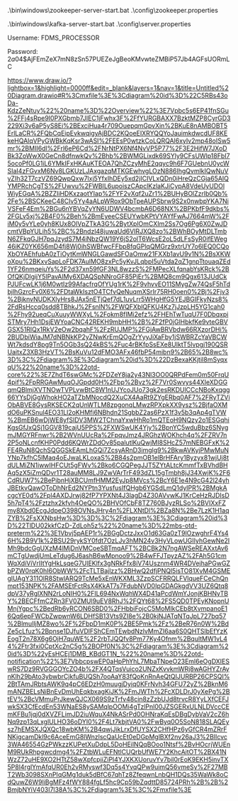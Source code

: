 .\bin\windows\zookeeper-server-start.bat .\config\zookeeper.properties

.\bin\windows\kafka-server-start.bat .\config\server.properties

Username: FDMS_PROCESSOR

Password: $2a$04$AjFEmZeX7mN8zSn57PUEZeJgBeoKMvwteZMBiP57Jb4AGFsUORmLC

https://www.draw.io/?lightbox=1&highlight=0000ff&edit=_blank&layers=1&nav=1&title=Untitled%20Diagram.drawio#R%3Cmxfile%3E%3Cdiagram%20id%3D%22C5RBs43oDa-KdzZeNtuy%22%20name%3D%22Overview%22%3E7Vpbc5s6EP41fnSGu%2FFj4sRpe9I0PXGbmb7JIEC1jFwhx3F%2FfYURGBAXX7BzktMZP8CyrGD3229Xi3v6aP5yS8Ei%2BExciHua4r709OuepqmGpvXin%2BKuE8nAMBOBT5ErlLaCR%2FQbCqEipEvkwqigyAjBDC2KQoeEIXRYQQYoJauimkdwcdUF8KEkeHQAlqVPyGWBkKqKsr3wASI%2FEEsP0wtzkCoLQRQAl6xyIv2mp48oISw5mr%2BMII6dl%2Frl6eP6Cd%2FNrNtPX6Nf4NvVP5P77%2F3E2HifW7JXoDBk3ZoWwX0GeCn8dfnwkQv%2Bhb%2BWMGLixdk69SYly9CFsUWlp18FbI75ocoPf0LG1iL6YMkIFxHKAuKTEOA7QhZCzyMhE2qqyc9h6F7GUebnU0ycWSIaI4zFGvxM6Nv8LGKUzLJAxgazqMTKGEwhvgLOzN886IhgQvmlkIQwNuVyZIh32T7czVZ69QwpQxw7lxj5YfxIhDEy5xd2jICIVLxQDn0iHreQzCGja65AIQYMPRchCgTS%2FUwvu%2FWBIL6upoiszCApclKzlaKJiCypA8VdeUyUDOlWiyEGqA%2BZZIiHDKxzaotYIap%2FYF2vXqf2uZr1%2BUHyBOlZzrlb0Qb%2Fe%2BSCKeeC48CIv5Yy4aALpWRox9ObTpeAUPSbrw9S2x0nwbpYKA7NiVSFeF4Em%2BGu6nYBVqZyYN6UDWV4bcmbA6D68NX%2BPKbfF9dkbs%2FGLv5xj%2B4F0%2Beh%2BmEyeeCSEUYwbKPtVYAYfFwAJ7664mW%2FiM0y5vYLe0yh8KUx8OlVpZTkA3G%2BytXplOmCXIm2Ss7Og6Pg6X0ZwJDcmtVBpYULih5%2BC%2Bndzl48juwaUd6VIRJXQ8zo%2BWhBOyMtDLTmbN6ZFkqGJH7pqJzydS7M4iNbzQW19Y6jS2olT6WcsE2oL5dLFsSyR0ifEWeg46iKZ0YK656mD4fj8Wj0ihSWBfwcFFbp8fqGPlqQMGrz9xtrUY7o6IEQ0CQoXbOYAEhfubA0zTiOytKmWNGLGawdSFOaOmw21FXXb1avU9v1N%2BsXKWoXpu%2BKxvSapLoFDK7AulMO8zxPc5yKvJLqbpI5uVtda2qZ1gnpTtouaqZEd1YF26nmqeiuYs%2F2d37xn59fGF3NL8wzzS%2FMPecXLfqnabYsKRck%2BOfQKjDlgijY5IPavAlMy6XDAQSpNNroGF85PjEr%2BMQ8cm9Qgx613JUdCkPJUFcwLK1j6M0wtIz99AfacfrqOfYUg1rK%2F9vhvvEO11SMygZw74QsF5hTdbjlhGzrcFv0X6%2FDtaWkIsztO4TCfvQeNuqmXSrIr75RH0oen0%2Bj%2Fjv3%2BjknvNUDKXlyHrs8JAx5nETjQef7dL1uvLrr5WHgHfG5YEJBGIFkyNzs8%2FdRsHccq0sdd8TBhkJ%2FsnlN%2FWQFXblQFKU4Kz7jJzpLH5YG1cah0%2Fhy92ueqCuXuuyWWXyL%2Fokm8fIMi2efz%2FHEhTwTuqU7F0DbqxpiSTMry7Hh1DsjEWYoaCNC42REKH9mbHH%2B%2F2fP0jGlHbkfKe9vteGBVGSX51RlQx1RkV2eOw2bqahF%2FzRUJMP%2FGjAwBRVbdw66RXzorDHi%2BUDbiWiaJM7dNBNkKP2yZNwKrEmQOgZrYyyJiXaFby1jSWBRZcYaVBCWWt7kdsdY8pg9Tn5OGb3sQ24kBS%2Fuc4rBKfpSsEXe8UIktT5lvpgj190QSRUaitxZ3XB3HzVT%2BsKuVu12dFMO3AFx46fbP54mibn9%2B65%2B8wc%3D%3C%2Fdiagram%3E%3Cdiagram%20id%3D%22DzBexaKKjtiI8mSyqxqU%22%20name%3D%22otd-core%22%3E7ZhdT6swGMc%2FDZeY8ja2y43Nl3OO0QRPdFem0m50FrqU4pif%2FpRRGAwMuqOJGpdd0H%2Fbp%2Bvz%2F7Vr0Swvys44XIeXDGGqmQBlmjXVTNOwTVPLvwBtC8W1nUJYcoJUo73gk2esRKDUlCCcNBoKxqgg66YYsDjGgWhokHO2aTZbMNocdQ2XuCX4AaRt9ZYgERbq0AF7%2FRyTZViObABVE8GysRKSECK2qUnWTLM8zpgonqLMwzRPXpkXX9ysz%2BjfaOXMdO6uPKSnul4EO31Ll2oKHMfi6NBhdn21SgbbZ2as6PzX1f3v5b3qAp4gTVW%2BmEB6wDjWE8yfSIDV3MW2TChnaYxwHhRo1mQTEoH9NQzy2o1ESGqhiKgsGfJxQSj1GGV819cajU5PPS%2FXWSwUK4Yjy%2BpnYC5wduBbz6SNygmJMGYRFnwr%2B2WVnUUcRa%2FpqvJmz4JRGhzWOKhch4q%2FZRV7n2P5oNLcnfKHP0Pdd6KQWrZDdOv85palutlKuQwjMI8SHcZ57mNEBGFxK%2FE4RuN8QchSQGGSkEAmLhGQi7ZcsyARnD3imglg9%2BkwAVKyjPMwMuNYNp7kfhC5lMaq4oEJwaLKLoxaS%2B84s2pmOB1elBrHFAry1Byzyx81wjUj8tdULMiZN1iwwIHFCUt5gFWv%2Bko6CGQPegJJT5ZYtALtcKmmfTxBVhdBHAq5zX5iZmQDvr1T28auMM8LJ9ZwVArTrF493dZL15gTmbh8jJ34XwjK%2F6CdRUW7%2BePibnHjXBCUmfHMM2EyJp8MVcs%2BcY6E1e4N9cG42l24yhJBEtkvQawOToDhNrEd2NYPtn3YusfusIfQHgb6YGSdLmQ1dyIPR%2BMgkAcgcYE0d%2Fpl4AXDJrwj82fP7YPXNt4J3lagD4Z30AVvwKJ1KrCeHzRJDIsD5h7pT4%2Fztzhx2kfvh4OeQO%2BHVOfCbF8TZ760BJyzRLSo%2BVIXxFZmy8Xbd0EcgJdpeO398OVNsJHry4n%2FLXNtDl%2BZa8N%2Be7LzK1H1aqZYB%2FsXXNbsHw%3D%3D%3C%2Fdiagram%3E%3Cdiagram%20id%3D%22TlDU02kkfCzD-ZdLoh5z%22%20name%3D%22mbs-otd-preterm%22%3E1Vbvj5pAEP1r%2BGgDctzJxxO1d63Ga0zT9lOzwghrF4Ys46H%2B9V1k%2BSU29rykSY0fdt7OzLJv3hMN24v3HyVLowUGIIyhGewNe2IMh9bdcGgUXzM4lMjDnVMCoeSBTmqAFT%2BCBk2N7ngAWSeREAXxtAv6mCTgUwdjUmLeTdug6J6ashB6wMpnoo9%2B4wFFJTpyzAZ%2FAh5G1cmWqXdiViVrIItYgHkLsqeG7UlEKlfx3gNRkFfx8iV74Usznm4WR4DVejhaPGwGZbPZW0rqK0hI6ObWW%2FcTLTBajlzz%2BHwQ2dfjPNQl5isTO81XvM4GSMEglUAgY311OlR8StwlARQ9TcMe5xEnWKXML3ZzpSCFRRQLFVlqueFCeChQnmpt153NPK%2FAMSEtFctRsX4KkAT7s7FdubNVD0IpGDAGkgdVV3UZ6Qtq8dpV37yRglXNN2rLoNIH0%2FIL694NxWqhWX4D41aPcdWmYJonjKBHNyTBY%2BECFfmCZRn3FV0ZMUl9uEV8RhJ%2FQYt68%2FS5QD0TPEyKNopnUMnjYgpc%2BedRb6yRCON6SBD0%2FHbbiFojcC5MoMIkCEb8tXvmpanoE16Qq6epFWCbZwpwnW6LDHfSB13Vts9ZI8e%2B0kjNJATqNTqJpL727bq57%2BlmulIjMZ8wo%2F%2FbpD1mK0P%2BE5Pmk%2Fz%2BeR76n0W%2BdZe5cLfuz%2Bpnse1DJfuVDlFShCEmTEwbdNzlvMmZI6aa6S0QHTSlbEfYzKEogT2n78X6g6OjH7quWE%2F2rbTJQQfv8Pm77Ky4Ofnm%2BqultMW1vL44%2Ftr3fxi0CptXc2nC5g%2BOPf0N%3C%2Fdiagram%3E%3Cdiagram%20id%3D%22yEsHCEj1DMB_KBdGT1N_%22%20name%3D%22otd-notification%22%3E7VbbcpswEP0aHpPhYhL7MbaTNpeO23Eml6eOgDXIESwRS7Dz9RVGGGOYcZO4b%2FX4QTqsVuico2UNZxKvvkmWRj8wAGHYZrAynKlh29bAto3ybwbrCjkfuBUQSh7ooAaY83fQoKnRnAeQtQIJURBP26CPSQI%2BtTAmJRbtsAWK9q4pC6EDzH0muugjDyiq0KFrNvh34GFU72yZ%2BknM6mANZBELsNiBnEvDmUhEqkbxagKiJK%2FmJWTh%2FcXDLDrJ0yXePg%2BtEV%2BcVMmuPrJkewQJCX069S9zTrfv48cin8zZzbUJd8trvcR8YyLXfCEFJwkSX3CfEcdEn53WNaES8ySAMqlpOOMi4gTzlPnl00JZSGERxULNLDVccCEmKFBu1jqj0dXVZFLimJD2iuWquX4NkASrPd0OHNraKqEsDBgDybVaV2cZ6hNq9zp13qLxglULHO36oDYI0%2F4Lt7kbjtVA0%2FwByq0O5SoN818SLAQEysz7hEMSXJQXQc18wbKM%2B4qwjJikLrxDfUYSX2CHfHPz6yGfCR4mZRrFNKjgcamDkl9c6AceEmG8lWnzlscQaUcEt0eDGpMglBXf2nv26aJ3%2BIlcvc3WA46554GzPWkzzKUPetXuDdpL5DoHEilNQqBOoo1Ntsf%2BvHOcrjWUEnM9RUkRhpgwcdmg4%2FZtbWLuEFNtlCUQrbUfWE7Y2KhcAitOT%2BX41NWzZ72uHE9XO2HTtZ58wXpfcpjiZiPl4YJXKXUoruvYv7bil0rEoK9EKH5invTX5P8l4rglYmAfqUR0Eh2vRMyswf3Dq5s4YvqQPw9uimQ56vmeSy%2F27MBT2Wb3098SXnPIqGMg1duk5dBfC67qhTz8ZfeqwnLnbQH1DQs35WaWk8oCdQuwZ6W9liBgMFz4fWY884fgLf5hc9Cp59bZqdttD85724PRh%2B%2B%2BmjbNYiV403I7l38A%3C%2Fdiagram%3E%3C%2Fmxfile%3E
